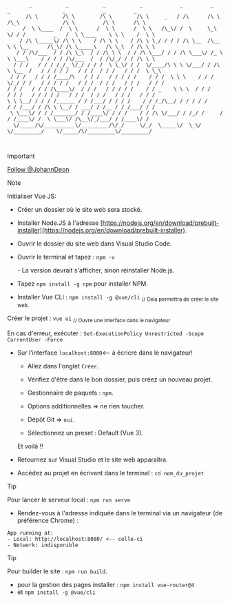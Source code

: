 ```
       _           _           _           _            _         _     _                 _            _         _       
      /\ \        /\ \        /\ \        /\ \     _   / /\      /\ \  /\_\              /\ \         /\ \      /\ \     
     /  \ \____  /  \ \      /  \ \      /  \ \   /\_\/ /  \     \_\ \/ / /         _   /  \ \____    \ \ \    /  \ \    
    / /\ \_____\/ /\ \ \    / /\ \ \    / /\ \ \_/ / / / /\ \__  /\__ \ \ \__      /\_\/ /\ \_____\   /\ \_\  / /\ \ \   
   / / /\/___  / / /\ \_\  / / /\ \ \  / / /\ \___/ / / /\ \___\/ /_ \ \ \___\    / / / / /\/___  /  / /\/_/ / / /\ \ \  
  / / /   / / / /_/_ \/_/ / / /  \ \_\/ / /  \/____/\ \ \ \/___/ / /\ \ \__  /   / / / / /   / / /  / / /   / / /  \ \_\ 
 / / /   / / / /____/\   / / /   / / / / /    / / /  \ \ \    / / /  \/_/ / /   / / / / /   / / /  / / /   / / /   / / / 
/ / /   / / / /\____\/  / / /   / / / / /    / / _    \ \ \  / / /     / / /   / / / / /   / / /  / / /   / / /   / / /  
\ \ \__/ / / / /______ / / /___/ / / / /    / / /_/\__/ / / / / /     / / /___/ / /\ \ \__/ / ___/ / /__ / / /___/ / /   
 \ \___\/ / / /_______/ / /____\/ / / /    / / /\ \/___/ / /_/ /     / / /____\/ /  \ \___\/ /\__\/_/___/ / /____\/ /    
  \/_____/\/__________\/_________/\/_/     \/_/  \_____\/  \_\/      \/_________/    \/_____/\/_________\/_________/     
                                                                                                                         


```
> [!IMPORTANT]
><a class="github-button" href="https://github.com/JohannDeon" aria-label="Follow @JohannDeon on GitHub">Follow @JohannDeon</a>

> [!NOTE]
> Initialiser Vue JS:

- Créer un dossier où le site web sera stocké.

- Installer Node.JS à l'adresse [https://nodejs.org/en/download/prebuilt-installer](https://nodejs.org/en/download/prebuilt-installer).

- Ouvrir le dossier du site web dans Visual Studio Code.

- Ouvrir le terminal et tapez : ```npm -v```
  <p>- La version devrait s'afficher, sinon réinstaller Node.js.</p>
<p/>
<p/>	
	
- Tapez `npm install -g npm` pour installer NPM.

- Installer Vue CLI : ```npm install -g @vue/cli``` 		<sub>// Cela permettra de créer le site web.</sub>


Créer le projet : ```vue ui```			<sub>// Ouvre une interface dans le navigateur</sub>

En cas d'erreur, exécuter : ```Set-ExecutionPolicy Unrestricted -Scope CurrentUser -Force```


- Sur l'interface `localhost:8000`<-- à écricre dans le navigateur!
	- Allez dans l'onglet `Créer`.
	- Vérifiez d'être dans le bon dossier, puis créez un nouveau projet.
	- Gestionnaire de paquets : `npm`.
 	- Options additionnelles => ne rien toucher.
  	- Dépôt Git => `oui`.

	- Sélectionnez un preset : Default (Vue 3).
 
    Et voilà !!

- Retournez sur Visual Studio et le site web apparaîtra.
- Accédez au projet en écrivant dans le terminal : ```cd nom_du_projet```


> [!TIP]
> Pour lancer le serveur local : ```npm run serve``` 
>	- Rendez-vous à l'adresse indiquée dans le terminal via un navigateur (de préférence Chrome) : 

```
App running at: 
- Local: http://localhost:8080/ <-- celle-ci
- Network: indisponible

```

>[!TIP]
> Pour builder le site : ```npm run build```.

- pour la gestion des pages installer : ```npm install vue-router@4```
- et ```npm install -g @vue/cli```























		





